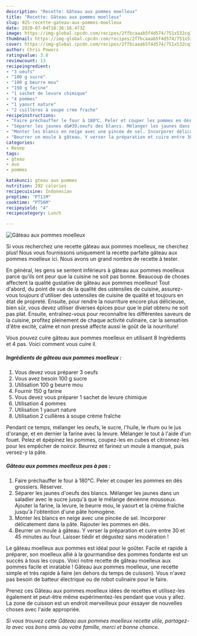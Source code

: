 ```yaml
---
description: "Recette: Gâteau aux pommes moelleux"
title: "Recette: Gâteau aux pommes moelleux"
slug: 925-recette-gateau-aux-pommes-moelleux
date: 2020-07-04T10:36:16.473Z
image: https://img-global.cpcdn.com/recipes/2ffbcaaab5f4d574/751x532cq70/gateau-aux-pommes-moelleux-photo-principale-de-la-recette.jpg
thumbnail: https://img-global.cpcdn.com/recipes/2ffbcaaab5f4d574/751x532cq70/gateau-aux-pommes-moelleux-photo-principale-de-la-recette.jpg
cover: https://img-global.cpcdn.com/recipes/2ffbcaaab5f4d574/751x532cq70/gateau-aux-pommes-moelleux-photo-principale-de-la-recette.jpg
author: Chris Powers
ratingvalue: 3.8
reviewcount: 13
recipeingredient:
- "3 oeufs"
- "100 g sucre"
- "100 g beurre mou"
- "150 g farine"
- "1 sachet de levure chimique"
- "4 pommes"
- "1 yaourt nature"
- "2 cuillères à soupe crme frache"
recipeinstructions:
- "Faire préchauffer le four à 180℃. Peler et couper les pommes en dés grossiers. Réserver."
- "Séparer les jaunes d&#39;oeufs des blancs. Mélanger les jaunes dans un saladier avec le sucre jusqu&#39;à que le mélange devienne mousseux. Ajouter la farine, la levure, le beurre mou, le yaourt et la crème fraîche jusqu&#39;à l&#39;obtention d&#39;une pâte homogène."
- "Monter les blancs en neige avec une pincée de sel. Incorporer délicatement dans la pâte. Rajouter les pommes en dés."
- "Beurrer un moule à gâteau. Y verser la préparation et cuire entre 30 et 45 minutes au four. Laisser tiédir et dégustez sans modération !"
categories:
- Resep
tags:
- gteau
- aux
- pommes

katakunci: gteau aux pommes 
nutrition: 292 calories
recipecuisine: Indonesian
preptime: "PT11M"
cooktime: "PT56M"
recipeyield: "4"
recipecategory: Lunch

---
```



![Gâteau aux pommes moelleux](https://img-global.cpcdn.com/recipes/2ffbcaaab5f4d574/751x532cq70/gateau-aux-pommes-moelleux-photo-principale-de-la-recette.jpg)

Si vous recherchez une recette gâteau aux pommes moelleux, ne cherchez plus! Nous vous fournissons uniquement la recette parfaite gâteau aux pommes moelleux ici. Nous avons un grand nombre de recette à tester.

En général, les gens se sentent inférieurs à gâteau aux pommes moelleux parce qu'ils ont peur que la cuisine ne soit pas bonne. Beaucoup de choses affectent la qualité gustative de gâteau aux pommes moelleux! Tout d'abord, du point de vue de la qualité des ustensiles de cuisine, assurez-vous toujours d'utiliser des ustensiles de cuisine de qualité et toujours en état de propreté. Ensuite, pour rendre la nourriture encore plus délicieuse, bien sûr, vous devez utiliser diverses épices pour que le plat obtenu ne soit pas plat. Ensuite, entraînez-vous pour reconnaître les différentes saveurs de la cuisine, profitez pleinement de chaque activité culinaire, car la sensation d'être excité, calme et non pressé affecte aussi le goût de la nourriture!

<!--inarticleads1-->

Vous pouvez cuire gâteau aux pommes moelleux en utilisant 8 Ingrédients et 4 pas. Voici comment vous cuire il.

##### Ingrédients de gâteau aux pommes moelleux :

1. Vous devez vous préparer 3 oeufs
1. Vous avez besoin 100 g sucre
1. Utilisation 100 g beurre mou
1. Fournir 150 g farine
1. Vous devez vous préparer 1 sachet de levure chimique
1. Utilisation 4 pommes
1. Utilisation 1 yaourt nature
1. Utilisation 2 cuillères à soupe crème fraîche


Pendant ce temps, mélanger les oeufs, le sucre, l&#39;huile, le rhum ou le jus d&#39;orange, et en dernier la farine avec la levure. Mélanger le tout à l&#39;aide d&#39;un fouet. Pelez et épépinez les pommes, coupez-les en cubes et citronnez-les pour les empêcher de noircir. Beurrez et farinez un moule à manqué, puis versez-y la pâte. 

<!--inarticleads2-->

##### Gâteau aux pommes moelleux pas à pas :

1. Faire préchauffer le four à 180℃. Peler et couper les pommes en dés grossiers. Réserver.
1. Séparer les jaunes d&#39;oeufs des blancs. Mélanger les jaunes dans un saladier avec le sucre jusqu&#39;à que le mélange devienne mousseux. Ajouter la farine, la levure, le beurre mou, le yaourt et la crème fraîche jusqu&#39;à l&#39;obtention d&#39;une pâte homogène.
1. Monter les blancs en neige avec une pincée de sel. Incorporer délicatement dans la pâte. Rajouter les pommes en dés.
1. Beurrer un moule à gâteau. Y verser la préparation et cuire entre 30 et 45 minutes au four. Laisser tiédir et dégustez sans modération !


Le gâteau moelleux aux pommes est idéal pour le goûter. Facile et rapide à préparer, son moelleux allié à la gourmandise des pommes fondante est un succès à tous les coups. Voici notre recette de gâteau moelleux aux pommes facile et inratable ! Gâteau aux pommes moelleux, une recette simple et très rapide à faire (en dehors du temps de cuisson). Vous n&#39;avez pas besoin de batteur électrique ou de robot culinaire pour le faire. 

<!--inarticleads1-->

<p>
Prenez ces Gâteau aux pommes moelleux idées de recettes et utilisez-les également et peut-être même expérimentez-les pendant que vous y allez. La zone de cuisson est un endroit merveilleux pour essayer de nouvelles choses avec l'aide appropriée.
</p>

<p>
<i>Si vous trouvez cette Gâteau aux pommes moelleux recette utile, partagez-la avec vos bons amis ou votre famille, merci et bonne chance.</i>
</p>
